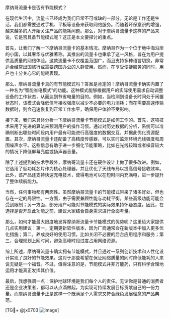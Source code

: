 摩纳哥流量卡是否有节能模式？

在现代生活中，流量卡已经成为我们日常不可或缺的一部分。无论是工作还是生活，我们都需要通过手机、平板等设备来获取网络服务。而随着环保意识的增强，越来越多的人开始关注产品的能耗问题。那么，对于摩纳哥流量卡这样的产品来说，它是否具备节能模式呢？这正是本文要探讨的重点。

首先，让我们了解一下摩纳哥流量卡的基本情况。摩纳哥作为一个位于地中海沿岸的小国，以其奢华与优雅著称。其推出的流量卡也秉承了这一风格，旨在为用户提供高质量的网络体验。这款流量卡不仅覆盖范围广，而且支持多种语言切换，非常适合经常出国旅行或需要跨国办公的人群使用。然而，在享受便捷服务的同时，用户也十分关心它的能耗表现。

那么，摩纳哥流量卡真的有节能模式吗？答案是肯定的！摩纳哥流量卡确实内置了一种名为“智能省电模式”的功能。这种模式能够根据用户的实际使用需求自动调整设备的工作状态，从而达到节省电量的目的。例如，当检测到设备长时间处于闲置状态时，该模式会降低信号接收强度以减少不必要的电力消耗；而在需要高速传输数据时，则会迅速恢复到正常工作水平，确保用户体验不受影响。

接下来，我们来具体分析一下摩纳哥流量卡节能模式是如何工作的。首先，这项技术采用了先进的算法来预测用户的操作习惯。通过对历史数据的分析，系统可以准确判断出哪些时间段内用户最有可能进行高强度的数据交互，并据此优化资源配置。其次，摩纳哥流量卡还配备了高精度传感器，可以实时监测环境光线强度和周围噪声水平。这些信息有助于进一步细化节能策略，比如在光线较暗或者噪音较大的情况下降低屏幕亮度或扬声器音量。

除了上述提到的技术手段外，摩纳哥流量卡还在硬件设计上做了很多改进。例如，它选用了低功耗芯片作为核心处理器，并且优化了天线布局以提高信号接收效率。此外，该产品还支持快速充电技术，使得电池可以在短时间内充满电，进一步提升了整体续航能力。

当然，任何事物都有两面性。虽然摩纳哥流量卡的节能模式带来了诸多好处，但也存在一定的局限性。一方面，由于需要兼顾性能与功耗平衡，某些高级功能可能会受到限制；另一方面，部分用户可能对节能模式的实际效果持怀疑态度。因此，在选择是否开启此功能之前，建议大家结合自身需求进行全面考量。

那么，如何才能最大限度地发挥摩纳哥流量卡节能模式的优势呢？这里给大家提供几点实用建议：第一，定期更新软件版本，因为厂商通常会在新版本中加入更多优化措施；第二，养成良好的使用习惯，比如关闭不必要的后台应用程序和服务；第三，合理规划上网时间，避免高峰时段过度占用网络资源。

综上所述，摩纳哥流量卡确实拥有节能模式，并且通过一系列创新技术和人性化设计实现了良好的节能效果。这对于那些希望在保证网络质量的同时降低能耗的人来说无疑是一个福音。不过，值得注意的是，节能模式并非万能药，只有科学合理地运用才能真正发挥其价值。

最后，我想强调一点：保护地球环境是我们每个人的责任。无论你是普通的消费者还是企业决策者，都可以从点滴做起，为实现可持续发展目标贡献自己的一份力量。而摩纳哥流量卡正是这样一个既满足个人需求又符合绿色发展理念的产品典范。

[TG💪+ @jx0703 ![Image](https://github.com/user-attachments/assets/dbca1d08-cadb-493c-b0ec-ad6f7a83f270)]